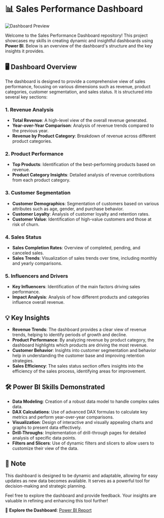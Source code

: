 # 📊 Sales Performance Dashboard

![Dashboard Preview](https://i.imgur.com/5fhgXzO.png)

Welcome to the Sales Performance Dashboard repository! This project showcases my skills in creating dynamic and insightful dashboards using **Power BI**. Below is an overview of the dashboard's structure and the key insights it provides.

## 🖥️ Dashboard Overview

The dashboard is designed to provide a comprehensive view of sales performance, focusing on various dimensions such as revenue, product categories, customer segmentation, and sales status. It is structured into several key sections:

### 1. **Revenue Analysis**
   - **Total Revenue**: A high-level view of the overall revenue generated.
   - **Year-over-Year Comparison**: Analysis of revenue trends compared to the previous year.
   - **Revenue by Product Category**: Breakdown of revenue across different product categories.

### 2. **Product Performance**
   - **Top Products**: Identification of the best-performing products based on revenue.
   - **Product Category Insights**: Detailed analysis of revenue contributions from each product category.

### 3. **Customer Segmentation**
   - **Customer Demographics**: Segmentation of customers based on various attributes such as age, gender, and purchase behavior.
   - **Customer Loyalty**: Analysis of customer loyalty and retention rates.
   - **Customer Value**: Identification of high-value customers and those at risk of churn.

### 4. **Sales Status**
   - **Sales Completion Rates**: Overview of completed, pending, and canceled sales.
   - **Sales Trends**: Visualization of sales trends over time, including monthly and yearly comparisons.

### 5. **Influencers and Drivers**
   - **Key Influencers**: Identification of the main factors driving sales performance.
   - **Impact Analysis**: Analysis of how different products and categories influence overall revenue.

## 💡 Key Insights

- **Revenue Trends**: The dashboard provides a clear view of revenue trends, helping to identify periods of growth and decline.
- **Product Performance**: By analyzing revenue by product category, the dashboard highlights which products are driving the most revenue.
- **Customer Behavior**: Insights into customer segmentation and behavior help in understanding the customer base and improving retention strategies.
- **Sales Efficiency**: The sales status section offers insights into the efficiency of the sales process, identifying areas for improvement.

## 🛠️ Power BI Skills Demonstrated

- **Data Modeling**: Creation of a robust data model to handle complex sales data.
- **DAX Calculations**: Use of advanced DAX formulas to calculate key metrics and perform year-over-year comparisons.
- **Visualization**: Design of interactive and visually appealing charts and graphs to present data effectively.
- **Drill-Throughs**: Implementation of drill-through pages for detailed analysis of specific data points.
- **Filters and Slicers**: Use of dynamic filters and slicers to allow users to customize their view of the data.

## 📌 Note

This dashboard is designed to be dynamic and adaptable, allowing for easy updates as new data becomes available. It serves as a powerful tool for decision-making and strategic planning.

Feel free to explore the dashboard and provide feedback. Your insights are valuable in refining and enhancing this tool further!

🔗 **Explore the Dashboard**: [Power BI Report](https://app.powerbi.com/view?r=eyJrIjoiYTE0OWNiYjgtMTYzNi00YjczLWFmZDktMmI3YTYzNjExNWE0IiwidCI6ImFjYmJkZDFlLTE4YWYtNDIyMy04ZTdiLWMwZDk3MTllYTVmZiJ9)
